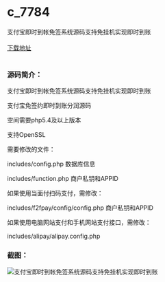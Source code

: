 # c_7784
支付宝即时到帐免签系统源码支持免挂机实现即时到账
<br/></br>
[下载地址](https://www.uuid2.com/7784.html "下载地址")
<br/></br>
<h3>源码简介：</h3>
<p>支付宝即时到帐免签系统源码支持免挂机实现即时到账<p>
<p>支付宝免签约即时到账分润源码<p>
<p>空间需要php5.4及以上版本<p>
<p>支持OpenSSL<p>
<p>需要修改的文件：<p>
<p>includes/config.php 数据库信息<p>
<p>includes/function.php 商户私钥和APPID<p>
<p>如果使用当面付扫码支付，需修改：<p>
<p>includes/f2fpay/config/config.php 商户私钥和APPID<p>
<p>如果使用电脑网站支付和手机网站支付接口，需修改：<p>
<p>includes/alipay/alipay.config.php<p>
<h3>截图：</h3>
<img src="https://www.uuid2.com/wp-content/uploads/img/uimage/29031649727336.jpg" alt="支付宝即时到帐免签系统源码支持免挂机实现即时到账">
